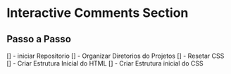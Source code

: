 # Interactive Comments Section


## Passo a Passo

[] - iniciar Repositorio
[] - Organizar Diretorios do Projetos
[] - Resetar CSS
[] - Criar Estrutura Inicial do HTML
[] - Criar Estrutura inicial do CSS